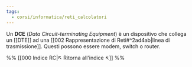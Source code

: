 ```yaml
---
tags:
  - corsi/informatica/reti_calcolatori
---
```

Un **DCE** (*Data Circuit-terminating Equipment*) è un dispositivo che collega un [[DTE]] ad una [[002 Rappresentazione di Reti#^2ad4ab|linea di trasmissione]].
Questi possono essere modem, switch o router.



%%
[[000 Indice RC|↖ Ritorna all'indice ↖]]
%%
